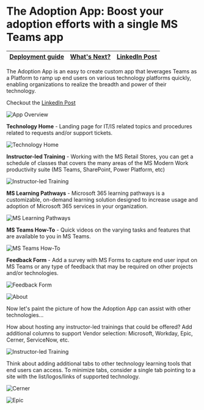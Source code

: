 # The Adoption App: Boost your adoption efforts with a single MS Teams app 

| [Deployment guide](https://github.com/akporzondek/adoption_app/wiki/Deployment-Guide) | [What's Next?](https://github.com/akporzondek/adoption_app/wiki/What's-Next%3F) | [LinkedIn Post](https://www.linkedin.com/pulse/boost-your-technology-adoption-efforts-single-ms-teams-john-pan/?trackingId=pd9XqJ24XEJdzYck%2B4Yi0g%3D%3D) |
| ---- | ---- | ---- |

The Adoption App is an easy to create custom app that leverages Teams as a Platform to ramp up end users on various technology platforms quickly, enabling organizations to realize the breadth and power of their technology. 

Checkout the [LinkedIn Post](https://www.linkedin.com/pulse/boost-your-technology-adoption-efforts-single-ms-teams-john-pan/?trackingId=pd9XqJ24XEJdzYck%2B4Yi0g%3D%3D)

![App Overview](https://github.com/akporzondek/adoption_app/raw/main/readme_images/app_overview.PNG)

**Technology Home** - Landing page for IT/IS related topics and procedures related to requests and/or support tickets.

![Technology Home](https://github.com/akporzondek/adoption_app/raw/main/readme_images/readme_technology_home.PNG)

**Instructor-led Training** - Working with the MS Retail Stores, you can get a schedule of classes that covers the many areas of the MS Modern Work productivity suite (MS Teams, SharePoint, Power Platform, etc)

![Instructor-led Training](https://github.com/akporzondek/adoption_app/raw/main/readme_images/readme_instructorled.PNG)

**MS Learning Pathways** - Microsoft 365 learning pathways is a customizable, on-demand learning solution designed to increase usage and adoption of Microsoft 365 services in your organization.

![MS Learning Pathways](https://github.com/akporzondek/adoption_app/raw/main/readme_images/readme_mslearningpathways.PNG)

**MS Teams How-To** - Quick videos on the varying tasks and features that are available to you in MS Teams.

![MS Teams How-To](https://github.com/akporzondek/adoption_app/raw/main/readme_images/readme_msteams_howto.PNG)

**Feedback Form** - Add a survey with MS Forms to capture end user input on MS Teams or any type of feedback that may be required on other projects and/or technologies.

![Feedback Form](https://github.com/akporzondek/adoption_app/raw/main/readme_images/readme_feedbackform.PNG)

![About](https://github.com/akporzondek/adoption_app/raw/main/readme_images/readme_about.PNG)

Now let's paint the picture of how the Adoption App can assist with other technologies...

How about hosting any instructor-led trainings that could be offered? Add additional columns to support Vendor selection: Microsoft, Workday, Epic, Cerner, ServiceNow, etc.

![Instructor-led Training](https://github.com/akporzondek/adoption_app/raw/main/readme_images/readme_instructorled2.PNG)

Think about adding additional tabs to other technology learning tools that end users can access.
To minimize tabs, consider a single tab pointing to a site with the list/logos/links of supported technology.

![Cerner](https://github.com/akporzondek/adoption_app/raw/main/readme_images/readme_cerner.PNG)

![Epic](https://github.com/akporzondek/adoption_app/raw/main/readme_images/readme_epic.PNG)
